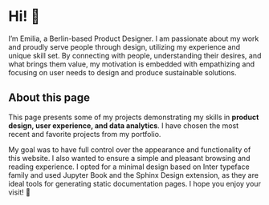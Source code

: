 # Hi! 👋
I’m Emilia, a Berlin-based Product Designer. I am passionate about my work and proudly serve people through design, utilizing my experience and unique skill set. By connecting with people, understanding their desires, and what brings them value, my motivation is embedded with empathizing and focusing on user needs to design and produce sustainable solutions.

## About this page
This page presents some of my projects demonstrating my skills in **product design, user experience, and data analytics**. I have chosen the most recent and favorite projects from my portfolio.

My goal was to have full control over the appearance and functionality of this website. I also wanted to ensure a simple and pleasant browsing and reading experience. I opted for a minimal design based on Inter typeface family and used Jupyter Book and the Sphinx Design extension, as they are ideal tools for generating static documentation pages. I hope you enjoy your visit! 👀